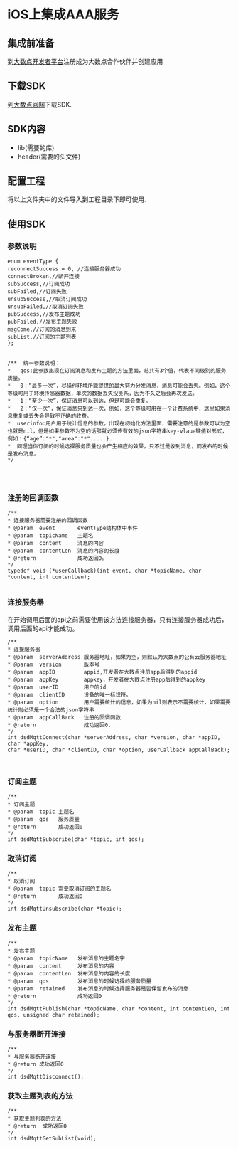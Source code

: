 # iOS上集成AAA服务

## 集成前准备
到[大数点开发者平台](https://dev.dasudian.com/)注册成为大数点合作伙伴并创建应用

## 下载SDK
到[大数点官网](https://dev.dasudian.com/sdk/)下载SDK.

## SDK内容

- lib(需要的库)
- header(需要的头文件)


## 配置工程
将以上文件夹中的文件导入到工程目录下即可使用.

## 使用SDK

### 参数说明

```
enum eventType {
reconnectSuccess = 0, //连接服务器成功
connectBroken,//断开连接
subSuccess,//订阅成功
subFailed,//订阅失败
unsubSuccess,//取消订阅成功
unsubFailed,//取消订阅失败
pubSuccess,//发布主题成功
pubFailed,//发布主题失败
msgCome,//订阅的消息到来
subList,//订阅的主题列表
};


/**  统一参数说明：
*   qos:此参数出现在订阅消息和发布主题的方法里面，总共有3个值，代表不同级别的服务质量。
*   0：“最多一次”，尽操作环境所能提供的最大努力分发消息，消息可能会丢失。例如，这个等级可用于环境传感器数据，单次的数据丢失没关系，因为不久之后会再次发送。
*   1：“至少一次”，保证消息可以到达，但是可能会重复。
*   2：“仅一次”，保证消息只到达一次，例如，这个等级可用在一个计费系统中，这里如果消息重复或丢失会导致不正确的收费。
*  userinfo:用户用于统计信息的参数，出现在初始化方法里面，需要注意的是参数可以为空也就是nil，但是如果参数不为空的话那就必须传有效的json字符串key-vlaue键值对形式，例如：{“age”:"*","area":"*".....}.
*  同理当你订阅的时候选择服务质量也会产生相应的效果，只不过是收到消息，而发布的时候是发布消息。
*/




```


### 注册的回调函数

```
/**
* 连接服务器需要注册的回调函数
* @param  event       eventType结构体中事件
* @param  topicName   主题名
* @param  content     消息的内容
* @param  contentLen  消息的内容的长度
* @return             成功返回0。
*/
typedef void (*userCallback)(int event, char *topicName, char *content, int contentLen);


```



### 连接服务器
在开始调用后面的api之前需要使用该方法连接服务器，只有连接服务器成功后，调用后面的api才能成功。

```
/**
* 连接服务器
* @param  serverAddress 服务器地址，如果为空，则默认为大数点的公有云服务器地址
* @param  version       版本号
* @param  appID         appid,开发者在大数点注册app后得到的appid
* @param  appKey        appkey，开发者在大数点注册app后得到的appkey
* @param  userID        用户的id
* @param  clientID      设备的唯一标识符。
* @param  option        用户需要统计的信息，如果为nil则表示不需要统计，如果需要统计则必须是一个合法的json字符串
* @param  appCallBack   注册的回调函数
* @return               成功返回0.
*/
int dsdMqttConnect(char *serverAddress, char *version, char *appID, char *appKey,
char *userID, char *clientID, char *option, userCallback appCallBack);



```






### 订阅主题

```
/**
* 订阅主题
* @param  topic 主题名
* @param  qos   服务质量
* @return       成功返回0
*/
int dsdMqttSubscribe(char *topic, int qos);

```

### 取消订阅

```
/**
* 取消订阅
* @param  topic 需要取消订阅的主题名
* @return       成功返回0
*/
int dsdMqttUnsubscribe(char *topic);
```

### 发布主题

```
/**
* 发布主题
* @param  topicName   发布消息的主题名字
* @param  content     发布消息的内容
* @param  contentLen  发布消息的内容的长度
* @param  qos         发布消息的时候选择的服务质量
* @param  retained    发布消息的时候选择服务器是否保留发布的消息
* @return             成功返回0
*/
int dsdMqttPublish(char *topicName, char *content, int contentLen, int qos, unsigned char retained);

```

### 与服务器断开连接

```
/**
* 与服务器断开连接
* @return 成功返回0
*/
int dsdMqttDisconnect();

```

### 获取主题列表的方法

```
/**
* 获取主题列表的方法
* @return  成功返回0
*/
int dsdMqttGetSubList(void);

```






